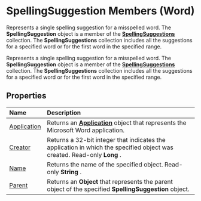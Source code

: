 
# SpellingSuggestion Members (Word)
Represents a single spelling suggestion for a misspelled word. The  **SpellingSuggestion** object is a member of the **[SpellingSuggestions](7e0fb008-e43c-c4cb-b7d2-9436d039a070.md)** collection. The **SpellingSuggestions** collection includes all the suggestions for a specified word or for the first word in the specified range.

Represents a single spelling suggestion for a misspelled word. The  **SpellingSuggestion** object is a member of the **[SpellingSuggestions](7e0fb008-e43c-c4cb-b7d2-9436d039a070.md)** collection. The **SpellingSuggestions** collection includes all the suggestions for a specified word or for the first word in the specified range.


## Properties



|**Name**|**Description**|
|:-----|:-----|
|[Application](1aeacb51-ea83-d690-ff1d-082e86944d1d.md)|Returns an  **[Application](d1cf6f8f-4e88-bf01-93b4-90a83f79cb44.md)** object that represents the Microsoft Word application.|
|[Creator](59f969ef-e105-4a13-f48c-c5ab9e666f2d.md)|Returns a 32-bit integer that indicates the application in which the specified object was created. Read-only  **Long** .|
|[Name](c8c1e393-27a6-e2a0-a651-e7f638a369e6.md)|Returns the name of the specified object. Read-only  **String** .|
|[Parent](e46181a4-f41f-8c7b-70e5-7aca5ecbd818.md)|Returns an  **Object** that represents the parent object of the specified **SpellingSuggestion** object.|
